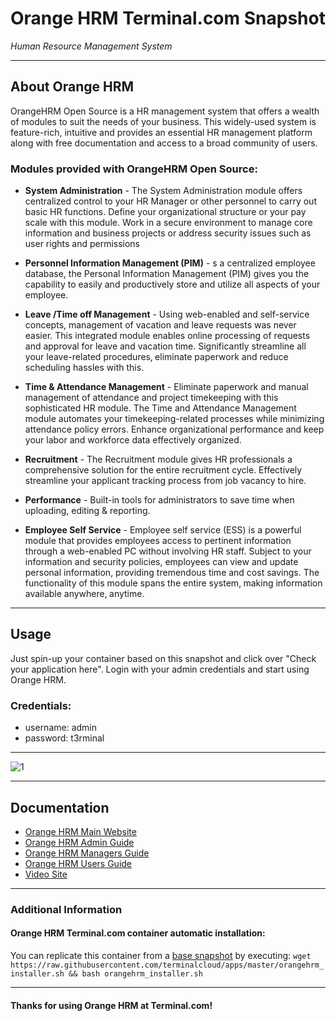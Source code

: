 # **Orange HRM** Terminal.com Snapshot
*Human Resource Management System*

---

## About Orange HRM
OrangeHRM Open Source is a HR management system that offers a wealth of modules to suit the needs of your business. This widely-used system is feature-rich, intuitive and provides an essential HR management platform along with free documentation and access to a broad community of users.

### Modules provided with OrangeHRM Open Source:
- **System Administration** - The System Administration module offers centralized control to your HR Manager or other personnel to carry out basic HR functions. Define your organizational structure or your pay scale with this module. Work in a secure environment to manage core information and business projects or address security issues such as user rights and permissions

- **Personnel Information Management (PIM)** - s a centralized employee database, the Personal Information Management (PIM) gives you the capability to easily and productively store and utilize all aspects of your employee.

- **Leave /Time off Management** - Using web-enabled and self-service concepts, management of vacation and leave requests was never easier. This integrated module enables online processing of requests and approval for leave and vacation time. Significantly streamline all your leave-related procedures‚ eliminate paperwork and reduce scheduling hassles with this.

- **Time & Attendance Management** - Eliminate paperwork and manual management of attendance and project timekeeping with this sophisticated HR module. The Time and Attendance Management module automates your timekeeping-related processes while minimizing attendance policy errors. Enhance organizational performance and keep your labor and workforce data effectively organized.

- **Recruitment** - The Recruitment module gives HR professionals a comprehensive solution for the entire recruitment cycle. Effectively streamline your applicant tracking process from job vacancy to hire.

- **Performance** - Built-in tools for administrators to save time when uploading, editing & reporting.

- **Employee Self Service** - Employee self service (ESS) is a powerful module that provides employees access to pertinent information through a web-enabled PC without involving HR staff. Subject to your information and security policies, employees can view and update personal information, providing tremendous time and cost savings. The functionality of this module spans the entire system‚ making information available anywhere‚ anytime.

---


## Usage

Just spin-up your container based on this snapshot and click over "Check your application here".
Login with your admin credentials and start using Orange HRM.


### Credentials:

- username: admin
- password: t3rminal


---

![1](http://www.orangehrm.com/images/Download.jpg)

---

## Documentation
- [Orange HRM Main Website](http://www.orangehrm.com/)
- [Orange HRM Admin Guide](http://www.orangehrm.com/Files/Complete-Administrative-User-Guide3.0.pdf)
- [Orange HRM Managers Guide ](http://www.orangehrm.com/Files/User-Guide-For-Supervisors-Managers3.0.pdf)
- [Orange HRM Users Guide](http://www.orangehrm.com/Files/User-Guide-For-Employee-Self-Service-Users3.0.pdf)
- [Video Site](https://www.youtube.com/user/orangehrm)

---


### Additional Information
#### Orange HRM Terminal.com container automatic installation:
You can replicate this container from a [base snapshot](https://www.terminal.com/tiny/FzpHiTXG1K) by executing:
`wget https://raw.githubusercontent.com/terminalcloud/apps/master/orangehrm_installer.sh && bash orangehrm_installer.sh`


---

#### Thanks for using Orange HRM at Terminal.com!